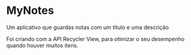 # MyNotes

Um aplicativo que guardas notas com um título e uma descrição

Foi criando com a API Recycler View, para otimizar o seu desempenho quando houver muitos itens.

